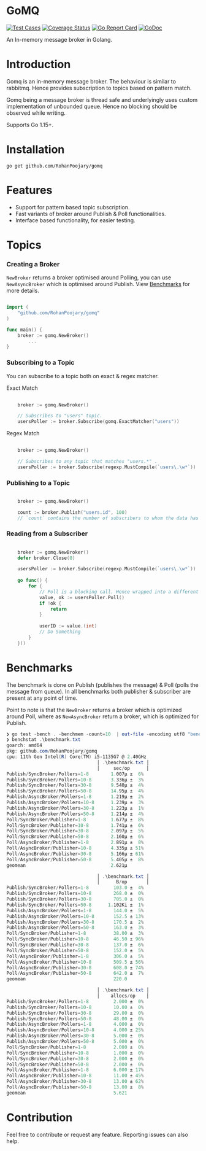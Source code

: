 # GoMQ
[![Test Cases](https://github.com/RohanPoojary/gomq/actions/workflows/run-tests.yml/badge.svg)](https://github.com/RohanPoojary/gomq/actions/workflows/run-tests.yml)
[![Coverage Status](https://coveralls.io/repos/github/RohanPoojary/gomq/badge.svg?branch=master)](https://coveralls.io/github/RohanPoojary/gomq?branch=master)
[![Go Report Card](https://goreportcard.com/badge/github.com/RohanPoojary/gomq)](https://goreportcard.com/report/github.com/RohanPoojary/gomq)
[![GoDoc](https://godoc.org/github.com/RohanPoojary/gomq?status.svg)](https://godoc.org/github.com/RohanPoojary/gomq)

An In-memory message broker in Golang.

# Introduction
Gomq is an in-memory message broker. The behaviour is similar to rabbitmq. 
Hence provides subscription to topics based on pattern match.

Gomq being a message broker is thread safe and underlyingly uses custom implementation of unbounded queue.
Hence no blocking should be observed while writing.

Supports Go 1.15+.

# Installation
```shell script
go get github.com/RohanPoojary/gomq
```

# Features
- Support for pattern based topic subscription.
- Fast variants of broker around Publish & Poll functionalities.
- Interface based functionality, for easier testing.

# Topics

### Creating a Broker
`NewBroker` returns a broker optimised around Polling, you can use `NewAsyncBroker` which is
optimised around Publish. View [Benchmarks](#benchmarks) for more details.

```go script

import (
	"github.com/RohanPoojary/gomq"
)

func main() {
	broker := gomq.NewBroker()
        ...
}


```

### Subscribing to a Topic
You can subscribe to a topic both on exact & regex matcher.

Exact Match
```go script
    
    broker := gomq.NewBroker()

    // Subscribes to "users" topic.
    usersPoller := broker.Subscribe(gomq.ExactMatcher("users"))


```

Regex Match
```go script
    
    broker := gomq.NewBroker()

    // Subscribes to any topic that matches "users.*" .
    usersPoller := broker.Subscribe(regexp.MustCompile(`users\.\w*`))

```

### Publishing to a Topic

```go script
    
    broker := gomq.NewBroker()

    count := broker.Publish("users.id", 100)
    // `count` contains the number of subscribers to whom the data has been published

```

### Reading from a Subscriber

```go script
    
    broker := gomq.NewBroker()
    defer broker.Close(0)

    usersPoller := broker.Subscribe(regexp.MustCompile(`users\.\w*`))
    
    go func() {
        for {
            // Poll is a blocking call. Hence wrapped into a different routine.
            value, ok := usersPoller.Poll()
            if !ok {
                return
            }
    
            userID := value.(int)
            // Do Something
        }
    }()


```

# Benchmarks
The benchmark is done on Publish (publishes the message) & Poll (polls the message from queue).
In all benchmarks both publisher & subscriber are present at any point of time. 

Point to note is that the `NewBroker` returns a broker which is optimized around Poll,
where as `NewAsyncBroker` return a broker, which is optimized for Publish.

```powershell script
❯ go test -bench . -benchmem -count=10  | out-file -encoding utf8 "benchmark.txt"
❯ benchstat .\benchmark.txt
goarch: amd64
pkg: github.com/RohanPoojary/gomq
cpu: 11th Gen Intel(R) Core(TM) i5-1135G7 @ 2.40GHz
                                 │ .\benchmark.txt │
                                 │     sec/op      │
Publish/SyncBroker/Pollers=1-8        1.007µ ±  6%
Publish/SyncBroker/Pollers=10-8       3.336µ ±  3%
Publish/SyncBroker/Pollers=30-8       9.540µ ±  4%
Publish/SyncBroker/Pollers=50-8       14.95µ ±  4%
Publish/AsyncBroker/Pollers=1-8       1.219µ ±  2%
Publish/AsyncBroker/Pollers=10-8      1.239µ ±  3%
Publish/AsyncBroker/Pollers=30-8      1.223µ ±  1%
Publish/AsyncBroker/Pollers=50-8      1.214µ ±  4%
Poll/SyncBroker/Publisher=1-8         1.677µ ±  8%
Poll/SyncBroker/Publisher=10-8        1.741µ ±  6%
Poll/SyncBroker/Publisher=30-8        2.097µ ±  5%
Poll/SyncBroker/Publisher=50-8        2.160µ ±  6%
Poll/AsyncBroker/Publisher=1-8        2.891µ ±  8%
Poll/AsyncBroker/Publisher=10-8       4.335µ ± 51%
Poll/AsyncBroker/Publisher=30-8       5.166µ ± 61%
Poll/AsyncBroker/Publisher=50-8       5.405µ ±  8%
geomean                               2.621µ

                                 │ .\benchmark.txt │
                                 │      B/op       │
Publish/SyncBroker/Pollers=1-8         103.0 ±  4%
Publish/SyncBroker/Pollers=10-8        268.0 ±  0%
Publish/SyncBroker/Pollers=30-8        705.0 ±  0%
Publish/SyncBroker/Pollers=50-8      1.102Ki ±  1%
Publish/AsyncBroker/Pollers=1-8        144.0 ±  5%
Publish/AsyncBroker/Pollers=10-8       152.5 ± 13%
Publish/AsyncBroker/Pollers=30-8       170.5 ±  2%
Publish/AsyncBroker/Pollers=50-8       163.0 ±  3%
Poll/SyncBroker/Publisher=1-8          38.00 ±  3%
Poll/SyncBroker/Publisher=10-8         46.50 ± 96%
Poll/SyncBroker/Publisher=30-8         137.0 ±  6%
Poll/SyncBroker/Publisher=50-8         152.0 ±  5%
Poll/AsyncBroker/Publisher=1-8         306.0 ±  5%
Poll/AsyncBroker/Publisher=10-8        509.5 ± 56%
Poll/AsyncBroker/Publisher=30-8        608.0 ± 74%
Poll/AsyncBroker/Publisher=50-8        642.0 ±  7%
geomean                                220.0

                                 │ .\benchmark.txt │
                                 │    allocs/op    │
Publish/SyncBroker/Pollers=1-8         2.000 ±  0%
Publish/SyncBroker/Pollers=10-8        10.00 ±  0%
Publish/SyncBroker/Pollers=30-8        29.00 ±  0%
Publish/SyncBroker/Pollers=50-8        48.00 ±  0%
Publish/AsyncBroker/Pollers=1-8        4.000 ±  0%
Publish/AsyncBroker/Pollers=10-8       4.000 ± 25%
Publish/AsyncBroker/Pollers=30-8       5.000 ±  0%
Publish/AsyncBroker/Pollers=50-8       5.000 ±  0%
Poll/SyncBroker/Publisher=1-8          2.000 ±  0%
Poll/SyncBroker/Publisher=10-8         1.000 ±  0%
Poll/SyncBroker/Publisher=30-8         2.000 ±  0%
Poll/SyncBroker/Publisher=50-8         2.000 ±  0%
Poll/AsyncBroker/Publisher=1-8         6.000 ± 17%
Poll/AsyncBroker/Publisher=10-8        11.00 ± 45%
Poll/AsyncBroker/Publisher=30-8        13.00 ± 62%
Poll/AsyncBroker/Publisher=50-8        13.00 ±  8%
geomean                                5.621
```

# Contribution
Feel free to contribute or request any feature. Reporting issues can also help.

